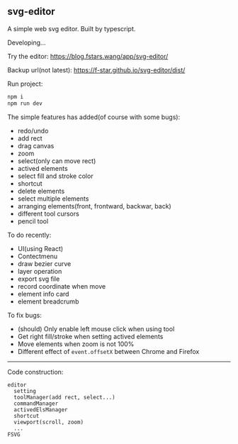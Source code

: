 svg-editor
---

A simple web svg editor. Built by typescript.

Developing...

Try the editor: https://blog.fstars.wang/app/svg-editor/

Backup url(not latest): https://f-star.github.io/svg-editor/dist/

Run project:

```sh
npm i
npm run dev
```

The simple features has added(of course with some bugs):

- redo/undo
- add rect
- drag canvas
- zoom
- select(only can move rect)
- actived elements
- select fill and stroke color
- shortcut
- delete elements
- select multiple elements
- arranging elements(front, frontward, backwar, back)
- different tool cursors
- pencil tool

To do recently:

- UI(using React)
- Contectmenu
- draw bezier curve
- layer operation
- export svg file
- record coordinate when move
- element info card
- element breadcrumb

To fix bugs:

- (should) Only enable left mouse click when using tool
- Get right fill/stroke when setting actived elements
- Move elements when zoom is not 100%
- Different effect of `event.offsetX` between Chrome and Firefox

---

Code construction:

```
editor
  setting
  toolManager(add rect, select...)
  commandManager
  activedElsManager
  shortcut
  viewport(scroll, zoom)
  ...
FSVG
```